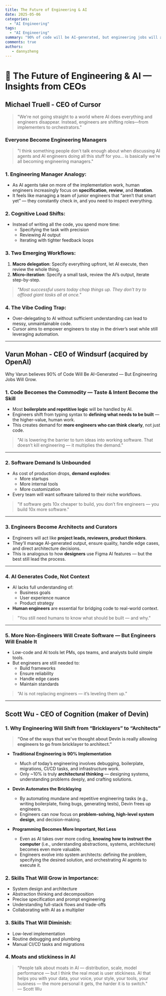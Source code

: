 ```yaml
---
title: The Future of Engineering & AI
date: 2025-05-06
categories:
  - "AI Engineering"
tags:
  - "AI Engineering"
summary: "90% of code will be AI-generated, but engineering jobs will actually increase"
comments: true
authors:
   - dannyzheng
---
```


# 🚀 The Future of Engineering & AI — Insights from CEOs



## Michael Truell - CEO of Cursor

> "We're not going straight to a world where AI does everything and engineers disappear. Instead, engineers are shifting roles—from implementers to orchestrators."

### Everyone Become Engineering Managers

> "I think something people don't talk enough about when discussing AI agents and AI engineers doing all this stuff for you… is basically we're all becoming engineering managers."

### 1. **Engineering Manager Analogy**:
  - As AI agents take on more of the implementation work, human engineers increasingly focus on **specification**, **review**, and **iteration**.
  - It feels like managing a team of junior engineers that “aren’t that smart yet” — they constantly check in, and you need to inspect everything.

### 2. **Cognitive Load Shifts**:
  - Instead of writing all the code, you spend more time:
    - Specifying the task with precision
    - Reviewing AI output
    - Iterating with tighter feedback loops

### 3. **Two Emerging Workflows**:
  1. **Macro delegation**: Specify everything upfront, let AI execute, then review the whole thing.
  2. **Micro-iteration**: Specify a small task, review the AI’s output, iterate step-by-step.

> *"Most successful users today chop things up. They don’t try to offload giant tasks all at once."*

### 4. **The Vibe Coding Trap**:
  - Over-delegating to AI without sufficient understanding can lead to messy, unmaintainable code.
  - Cursor aims to empower engineers to stay in the driver’s seat while still leveraging automation.

---




## Varun Mohan - CEO of Windsurf (acquired by OpenAI)
Why Varun believes 90% of Code Will Be AI-Generated — But Engineering Jobs Will Grow.
### 1. **Code Becomes the Commodity — Taste & Intent Become the Skill**

- Most **boilerplate and repetitive logic** will be handled by AI.
- Engineers shift from typing syntax to **defining what needs to be built** — the higher-value, human work.
- This creates demand for **more engineers who can think clearly**, not just code.

> "AI is lowering the barrier to turn ideas into working software. That doesn’t kill engineering — it multiplies the demand."
> 

---

### 2. **Software Demand Is Unbounded**

- As cost of production drops, **demand explodes**:
    - More startups
    - More internal tools
    - More customization
- Every team will want software tailored to their niche workflows.

> "If software gets 10x cheaper to build, you don’t fire engineers — you build 10x more software."
> 

---

### 3. **Engineers Become Architects and Curators**

- Engineers will act like **project leads, reviewers, product thinkers**.
- They’ll manage AI-generated output, ensure quality, handle edge cases, and direct architecture decisions.
- This is analogous to how **designers** use Figma AI features — but the best still lead the process.

---

### 4. **AI Generates Code, Not Context**

- AI lacks full understanding of:
    - Business goals
    - User experience nuance
    - Product strategy
- **Human engineers** are essential for bridging code to real-world context.

> "You still need humans to know what should be built — and why."
> 

---

### 5. **More Non-Engineers Will Create Software — But Engineers Will Enable It**

- Low-code and AI tools let PMs, ops teams, and analysts build simple tools.
- But engineers are still needed to:
    - Build frameworks
    - Ensure reliability
    - Handle edge cases
    - Maintain standards

> “AI is not replacing engineers — it’s leveling them up.”  

---

## Scott Wu - CEO of Cognition (maker of Devin)


### 1. Why Engineering Will Shift from “Bricklayers” to “Architects”

> **“One of the ways that we've thought about Devin is really allowing engineers to go from bricklayer to architect.”**

- **Traditional Engineering is 90% Implementation**
    - Much of today’s engineering involves debugging, boilerplate, migrations, CI/CD tasks, and infrastructure work.
    - Only ~10% is truly **architectural thinking** — designing systems, understanding problems deeply, and crafting solutions.

- **Devin Automates the Bricklaying**
    - By automating mundane and repetitive engineering tasks (e.g., writing boilerplate, fixing bugs, generating tests), Devin frees up engineers.
    - Engineers can now focus on **problem-solving, high-level system design**, and decision-making.

- **Programming Becomes More Important, Not Less**
    - Even as AI takes over more coding, **knowing how to instruct the computer** (i.e., understanding abstractions, systems, architecture) becomes even more valuable.
    - Engineers evolve into system architects: defining the problem, specifying the desired solution, and orchestrating AI agents to execute it.

### 2. Skills That Will Grow in Importance:

- System design and architecture
- Abstraction thinking and decomposition
- Precise specification and prompt engineering
- Understanding full-stack flows and trade-offs
- Collaborating with AI as a multiplier

### 3. Skills That Will Diminish:

- Low-level implementation
- Routine debugging and plumbing
- Manual CI/CD tasks and migrations

### 4. Moats and stickiness in AI
>  "People talk about moats in AI — distribution, scale, model performance — but I think the real moat is user stickiness. AI that helps you with your data, your voice, your style, your tools, your business — the more personal it gets, the harder it is to switch."  
> — Scott Wu